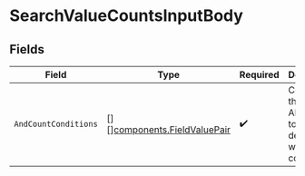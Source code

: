 # SearchValueCountsInputBody


## Fields

| Field                                                                      | Type                                                                       | Required                                                                   | Description                                                                |
| -------------------------------------------------------------------------- | -------------------------------------------------------------------------- | -------------------------------------------------------------------------- | -------------------------------------------------------------------------- |
| `AndCountConditions`                                                       | [][][components.FieldValuePair](../../models/components/fieldvaluepair.md) | :heavy_check_mark:                                                         | Conditions that are AND-ed together to determine what to count             |